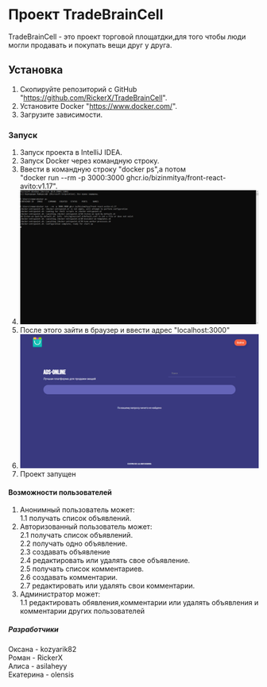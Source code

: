 # Проект TradeBrainCell

TradeBrainCell - это проект торговой площатдки,для того чтобы люди могли продавать и покупать вещи друг у друга.

## Установка

1. Скопируйте репозиторий с GitHub "https://github.com/RickerX/TradeBrainCell".
2. Установите Docker "https://www.docker.com/".
3. Загрузите зависимости.

### Запуск

1. Запуск проекта в IntelliJ IDEA.
2. Запуск Docker через командную строку.
3. Ввести в командную строку "docker ps",а потом <br/> "docker run --rm -p 3000:3000 ghcr.io/bizinmitya/front-react-avito:v1.17".
4. ![img_4.png](img_4.png)
5. После этого зайти в браузер и ввести адрес "localhost:3000"
6. ![img_5.png](img_5.png)
7. Проект запущен

#### Возможности пользователей

1. Анонимный пользователь может:
   <br/>1.1 получать список объявлений.
2. Авторизованный пользователь может:
   <br/>2.1 получать список объявлений.
   <br/>2.2 получать одно объявление.
   <br/>2.3 создавать объявление
   <br/>2.4 редактировать или удалять свое объявление.
   <br/>2.5 получать список комментариев.
   <br/>2.6 создавать комментарии.
   <br/>2.7 редактировать или удалять свои комментарии.
3. Администратор может:
   <br/>1.1 редактировать обявления,комментарии или удалять объявления и комментарии других пользователей

##### Разработчики 
Оксана - kozyarik82
<br/>Роман - RickerX
<br/>Алиса - asilaheyy
<br/> Екатерина - olensis
